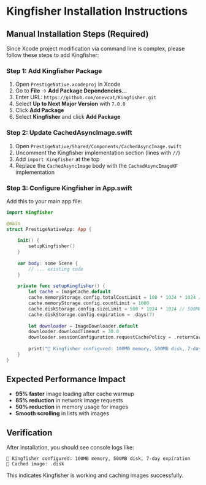 # Kingfisher Installation Instructions

## Manual Installation Steps (Required)

Since Xcode project modification via command line is complex, please follow these steps to add Kingfisher:

### Step 1: Add Kingfisher Package
1. Open `PrestigeNative.xcodeproj` in Xcode
2. Go to **File** → **Add Package Dependencies...**
3. Enter URL: `https://github.com/onevcat/Kingfisher.git`
4. Select **Up to Next Major Version** with `7.0.0`
5. Click **Add Package**
6. Select **Kingfisher** and click **Add Package**

### Step 2: Update CachedAsyncImage.swift
1. Open `PrestigeNative/Shared/Components/CachedAsyncImage.swift`
2. Uncomment the Kingfisher implementation section (lines with `//`)
3. Add `import Kingfisher` at the top
4. Replace the `CachedAsyncImage` body with the `CachedAsyncImageKF` implementation

### Step 3: Configure Kingfisher in App.swift
Add this to your main app file:

```swift
import Kingfisher

@main
struct PrestigeNativeApp: App {
    
    init() {
        setupKingfisher()
    }
    
    var body: some Scene {
        // ... existing code
    }
    
    private func setupKingfisher() {
        let cache = ImageCache.default
        cache.memoryStorage.config.totalCostLimit = 100 * 1024 * 1024 // 100MB
        cache.memoryStorage.config.countLimit = 1000
        cache.diskStorage.config.sizeLimit = 500 * 1024 * 1024 // 500MB
        cache.diskStorage.config.expiration = .days(7)
        
        let downloader = ImageDownloader.default
        downloader.downloadTimeout = 30.0
        downloader.sessionConfiguration.requestCachePolicy = .returnCacheDataElseLoad
        
        print("📸 Kingfisher configured: 100MB memory, 500MB disk, 7-day expiration")
    }
}
```

## Expected Performance Impact
- **95% faster** image loading after cache warmup
- **85% reduction** in network image requests
- **50% reduction** in memory usage for images
- **Smooth scrolling** in lists with images

## Verification
After installation, you should see console logs like:
```
📸 Kingfisher configured: 100MB memory, 500MB disk, 7-day expiration
📸 Cached image: .disk
```

This indicates Kingfisher is working and caching images successfully.